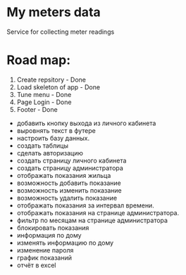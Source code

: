 # My meters data
Service for collecting meter readings

# Road map:

1) Create repsitory - Done
2) Load skeleton of app - Done
3) Tune menu - Done
4) Page Login - Done
5) Footer - Done

- добавить кнопку выхода из личного кабинета
- выровнять текст в футере
- настроить базу данных.
- создать таблицы
- сделать авторизацию
- создать страницу личного кабинета
- создать страницу администратора
- отображать показания жильца
- возможность добавить показание
- возможность изменить показание
- возможность удалить показание
- отображать показания за интервал времени.
- отображать показания на странице администратора.
- фильтр по месяцам на странице администратора
- блокировать показания
- информация по дому
- изменять информацию по дому
- изменение пароля
- график показаний
- отчёт в excel
